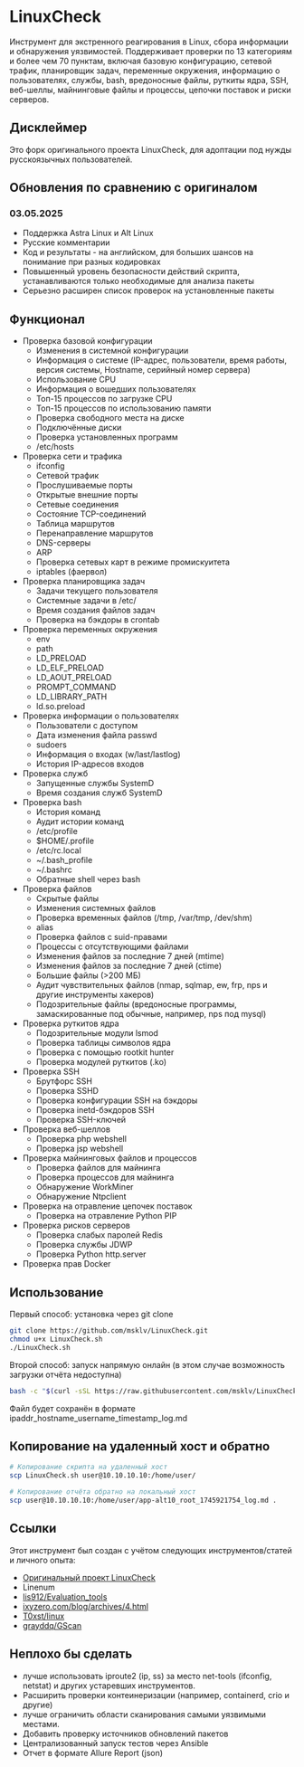 # LinuxCheck

Инструмент для экстренного реагирования в Linux, сбора информации и обнаружения уязвимостей. Поддерживает проверки по 13 категориям и более чем 70 пунктам, включая базовую конфигурацию, сетевой трафик, планировщик задач, переменные окружения, информацию о пользователях, службы, bash, вредоносные файлы, руткиты ядра, SSH, веб-шеллы, майнинговые файлы и процессы, цепочки поставок и риски серверов.

## Дисклеймер

Это форк оригинального проекта LinuxCheck, для адоптации под нужды русскоязычных пользователей.

## Обновления по сравнению с оригиналом

### 03.05.2025

* Поддержка Astra Linux и Alt Linux
* Русские комментарии
* Код и результаты - на английском, для больших шансов на понимание при разных кодировках
* Повышенный уровень безопасности действий скрипта, устанавливаются только необходимые для анализа пакеты
* Серьезно расширен список проверок на установленные пакеты

## Функционал

* Проверка базовой конфигурации
  * Изменения в системной конфигурации
  * Информация о системе (IP-адрес, пользователи, время работы, версия системы, Hostname, серийный номер сервера)
  * Использование CPU
  * Информация о вошедших пользователях
  * Топ-15 процессов по загрузке CPU
  * Топ-15 процессов по использованию памяти
  * Проверка свободного места на диске
  * Подключённые диски
  * Проверка установленных программ
  * /etc/hosts
* Проверка сети и трафика
  * ifconfig
  * Сетевой трафик
  * Прослушиваемые порты
  * Открытые внешние порты
  * Сетевые соединения
  * Состояние TCP-соединений
  * Таблица маршрутов
  * Перенаправление маршрутов
  * DNS-серверы
  * ARP
  * Проверка сетевых карт в режиме промискуитета
  * iptables (фаервол)
* Проверка планировщика задач
  * Задачи текущего пользователя
  * Системные задачи в /etc/
  * Время создания файлов задач
  * Проверка на бэкдоры в crontab
* Проверка переменных окружения
  * env
  * path
  * LD_PRELOAD
  * LD_ELF_PRELOAD
  * LD_AOUT_PRELOAD
  * PROMPT_COMMAND
  * LD_LIBRARY_PATH
  * ld.so.preload
* Проверка информации о пользователях
  * Пользователи с доступом
  * Дата изменения файла passwd
  * sudoers
  * Информация о входах (w/last/lastlog)
  * История IP-адресов входов
* Проверка служб
  * Запущенные службы SystemD
  * Время создания служб SystemD
* Проверка bash
  * История команд
  * Аудит истории команд
  * /etc/profile
  * $HOME/.profile
  * /etc/rc.local
  * ~/.bash_profile
  * ~/.bashrc
  * Обратные shell через bash
* Проверка файлов
  * Скрытые файлы
  * Изменения системных файлов
  * Проверка временных файлов (/tmp, /var/tmp, /dev/shm)
  * alias
  * Проверка файлов с suid-правами
  * Процессы с отсутствующими файлами
  * Изменения файлов за последние 7 дней (mtime)
  * Изменения файлов за последние 7 дней (ctime)
  * Большие файлы (>200 МБ)
  * Аудит чувствительных файлов (nmap, sqlmap, ew, frp, nps и другие инструменты хакеров)
  * Подозрительные файлы (вредоносные программы, замаскированные под обычные, например, nps под mysql)
* Проверка руткитов ядра
  * Подозрительные модули lsmod
  * Проверка таблицы символов ядра
  * Проверка с помощью rootkit hunter
  * Проверка модулей руткитов (.ko)
* Проверка SSH
  * Брутфорс SSH
  * Проверка SSHD
  * Проверка конфигурации SSH на бэкдоры
  * Проверка inetd-бэкдоров SSH
  * Проверка SSH-ключей
* Проверка веб-шеллов
  * Проверка php webshell
  * Проверка jsp webshell
* Проверка майнинговых файлов и процессов
  * Проверка файлов для майнинга
  * Проверка процессов для майнинга
  * Обнаружение WorkMiner
  * Обнаружение Ntpclient
* Проверка на отравление цепочек поставок
  * Проверка на отравление Python PIP
* Проверка рисков серверов
  * Проверка слабых паролей Redis
  * Проверка службы JDWP
  * Проверка Python http.server
* Проверка прав Docker

## Использование

Первый способ: установка через git clone

```bash
git clone https://github.com/msklv/LinuxCheck.git
chmod u+x LinuxCheck.sh
./LinuxCheck.sh  
```

Второй способ: запуск напрямую онлайн (в этом случае возможность загрузки отчёта недоступна)

```bash
bash -c "$(curl -sSL https://raw.githubusercontent.com/msklv/LinuxCheck/master/LinuxCheck.sh)"  
```

Файл будет сохранён в формате ipaddr_hostname_username_timestamp_log.md

## Копирование на удаленный хост и обратно

```bash
# Копирование скрипта на удаленный хост
scp LinuxCheck.sh user@10.10.10.10:/home/user/

# Копирование отчёта обратно на локальный хост
scp user@10.10.10.10:/home/user/app-alt10_root_1745921754_log.md .
```

## Ссылки

Этот инструмент был создан с учётом следующих инструментов/статей и личного опыта:

* [Оригинальный проект LinuxCheck](https://github.com/al0ne/LinuxCheck)
* Linenum
* [lis912/Evaluation_tools](https://github.com/lis912/Evaluation_tools)
* [ixyzero.com/blog/archives/4.html](https://ixyzero.com/blog/archives/4.html)
* [T0xst/linux](https://github.com/T0xst/linux)
* [grayddq/GScan](https://github.com/grayddq/GScan)

## Неплохо бы сделать

* лучше использовать iproute2 (ip, ss) за место net-tools (ifconfig, netstat) и других устаревших инструментов.
* Расширить проверки контеинеризации (например, containerd, crio и другие)
* лучше ограничить области сканирования самыми уязвимыми местами.
* Добавить проверку источников обновлений пакетов
* Централизованный запуск тестов через Ansible
* Отчет в формате Allure Report (json)

